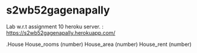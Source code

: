 # s2wb52gagenapally
Lab w.r.t assignment 10
heroku server. : https://s2wb52gagenapally.herokuapp.com/

.House 
    House_rooms (number)
    House_area (number)
    House_rent (number)
